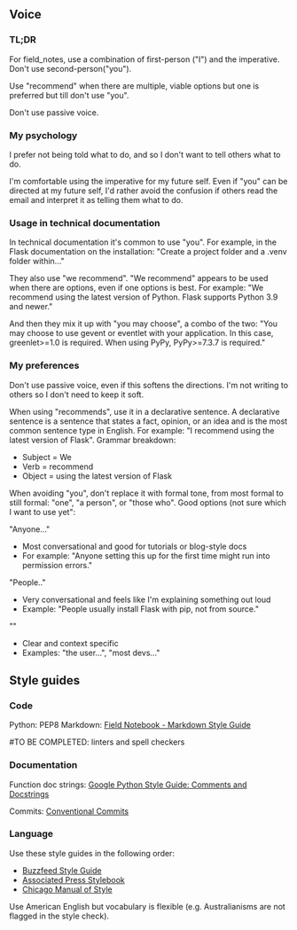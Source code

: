 
## Voice

### TL;DR

For field_notes, use a combination of first-person ("I") and the imperative. Don't use second-person("you").

Use "recommend" when there are multiple, viable options but one is preferred but till don't use "you".

Don't use passive voice.

### My psychology

I prefer not being told what to do, and so I don't want to tell others what to do.

I'm comfortable using the imperative for my future self. Even if "you" can be directed at my future self, I'd rather avoid the confusion if others read the email and interpret it as telling them what to do.

### Usage in technical documentation

In technical documentation it's common to use "you". For example, in the Flask documentation on the installation: "Create a project folder and a .venv folder within..."

They also use "we recommend". "We recommend" appears to be used when there are options, even if one options is best. For example: "We recommend using the latest version of Python. Flask supports Python 3.9 and newer."

And then they mix it up with "you may choose", a combo of the two: "You may choose to use gevent or eventlet with your application. In this case, greenlet>=1.0 is required. When using PyPy, PyPy>=7.3.7 is required."

### My preferences

Don't use passive voice, even if this softens the directions. I'm not writing to others so I don't need to keep it soft.

When using "recommends", use it in a declarative sentence. A declarative sentence is a sentence that states a fact, opinion, or an idea and is the most common sentence type in English. For example: "I recommend using the latest version of Flask". Grammar breakdown:

- Subject = We
- Verb = recommend
- Object = using the latest version of Flask

When avoiding "you", don't replace it with formal tone, from most formal to still formal: "one", "a person", or "those who". Good options (not sure which I want to use yet":

"Anyone..."

- Most conversational and good for tutorials or blog-style docs
- For example: "Anyone setting this up for the first time might run into permission errors."

"People.."

- Very conversational and feels like I'm explaining something out loud
- Example: "People usually install Flask with pip, not from source."

"<role based>"

- Clear and context specific
- Examples: "the user...", "most devs..."

## Style guides

### Code

Python: PEP8
Markdown: [Field Notebook - Markdown Style Guide](MARKDOWN_STYLE_GUIDE.md)

#TO BE COMPLETED: linters and spell checkers

### Documentation

Function doc strings: [Google Python Style Guide: Comments and Docstrings](https://google.github.io/styleguide/pyguide.html#38-comments-and-docstrings)

Commits: [Conventional Commits](https://www.conventionalcommits.org/en/v1.0.0/)

### Language

Use these style guides in the following order:

- [Buzzfeed Style Guide](https://www.buzzfeed.com/buzzfeednews/buzzfeed-style-guide)
- [Associated Press Stylebook](https://www.apstylebook.com/)
- [Chicago Manual of Style](https://www.chicagomanualofstyle.org/home.html)

Use American English but vocabulary is flexible (e.g. Australianisms are not flagged in the style check).

